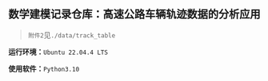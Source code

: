 ## 数学建模记录仓库：高速公路车辆轨迹数据的分析应用

> `附件2`见`./data/track_table`

**运行环境：**`Ubuntu 22.04.4 LTS`

**使用软件：**`Python3.10`

